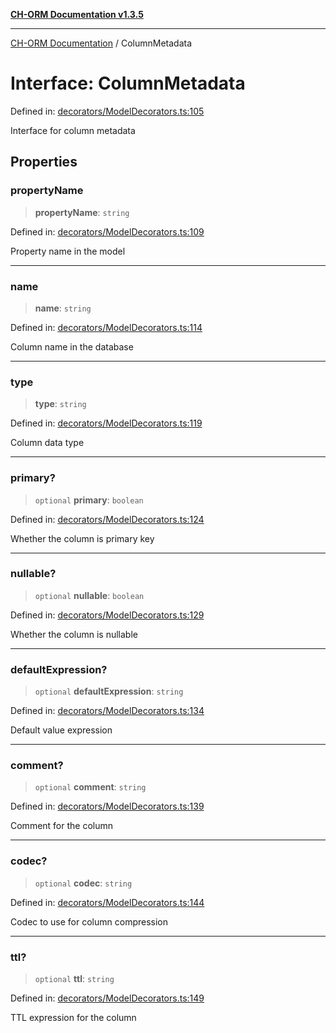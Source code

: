 [**CH-ORM Documentation v1.3.5**](../README.md)

***

[CH-ORM Documentation](../globals.md) / ColumnMetadata

# Interface: ColumnMetadata

Defined in: [decorators/ModelDecorators.ts:105](https://github.com/iarayan/ch-orm/blob/main/src/decorators/ModelDecorators.ts#L105)

Interface for column metadata

## Properties

### propertyName

> **propertyName**: `string`

Defined in: [decorators/ModelDecorators.ts:109](https://github.com/iarayan/ch-orm/blob/main/src/decorators/ModelDecorators.ts#L109)

Property name in the model

***

### name

> **name**: `string`

Defined in: [decorators/ModelDecorators.ts:114](https://github.com/iarayan/ch-orm/blob/main/src/decorators/ModelDecorators.ts#L114)

Column name in the database

***

### type

> **type**: `string`

Defined in: [decorators/ModelDecorators.ts:119](https://github.com/iarayan/ch-orm/blob/main/src/decorators/ModelDecorators.ts#L119)

Column data type

***

### primary?

> `optional` **primary**: `boolean`

Defined in: [decorators/ModelDecorators.ts:124](https://github.com/iarayan/ch-orm/blob/main/src/decorators/ModelDecorators.ts#L124)

Whether the column is primary key

***

### nullable?

> `optional` **nullable**: `boolean`

Defined in: [decorators/ModelDecorators.ts:129](https://github.com/iarayan/ch-orm/blob/main/src/decorators/ModelDecorators.ts#L129)

Whether the column is nullable

***

### defaultExpression?

> `optional` **defaultExpression**: `string`

Defined in: [decorators/ModelDecorators.ts:134](https://github.com/iarayan/ch-orm/blob/main/src/decorators/ModelDecorators.ts#L134)

Default value expression

***

### comment?

> `optional` **comment**: `string`

Defined in: [decorators/ModelDecorators.ts:139](https://github.com/iarayan/ch-orm/blob/main/src/decorators/ModelDecorators.ts#L139)

Comment for the column

***

### codec?

> `optional` **codec**: `string`

Defined in: [decorators/ModelDecorators.ts:144](https://github.com/iarayan/ch-orm/blob/main/src/decorators/ModelDecorators.ts#L144)

Codec to use for column compression

***

### ttl?

> `optional` **ttl**: `string`

Defined in: [decorators/ModelDecorators.ts:149](https://github.com/iarayan/ch-orm/blob/main/src/decorators/ModelDecorators.ts#L149)

TTL expression for the column
